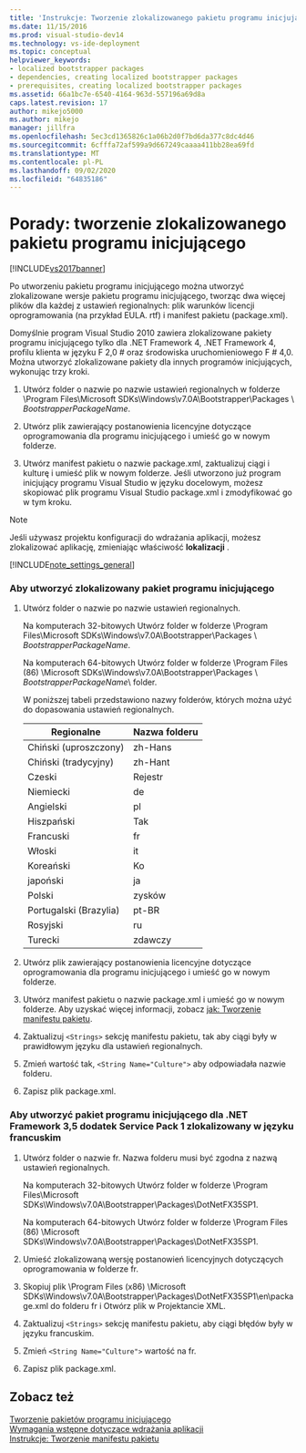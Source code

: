 ```yaml
---
title: 'Instrukcje: Tworzenie zlokalizowanego pakietu programu inicjującego | Microsoft Docs'
ms.date: 11/15/2016
ms.prod: visual-studio-dev14
ms.technology: vs-ide-deployment
ms.topic: conceptual
helpviewer_keywords:
- localized bootstrapper packages
- dependencies, creating localized bootstrapper packages
- prerequisites, creating localized bootstrapper packages
ms.assetid: 66a1bc7e-6540-4164-963d-557196a69d8a
caps.latest.revision: 17
author: mikejo5000
ms.author: mikejo
manager: jillfra
ms.openlocfilehash: 5ec3cd1365826c1a06b2d0f7bd6da377c8dc4d46
ms.sourcegitcommit: 6cfffa72af599a9d667249caaaa411bb28ea69fd
ms.translationtype: MT
ms.contentlocale: pl-PL
ms.lasthandoff: 09/02/2020
ms.locfileid: "64835186"
---
```

# <a name="how-to-create-a-localized-bootstrapper-package"></a>Porady: tworzenie zlokalizowanego pakietu programu inicjującego
[!INCLUDE[vs2017banner](../includes/vs2017banner.md)]

Po utworzeniu pakietu programu inicjującego można utworzyć zlokalizowane wersje pakietu programu inicjującego, tworząc dwa więcej plików dla każdej z ustawień regionalnych: plik warunków licencji oprogramowania (na przykład EULA. rtf) i manifest pakietu (package.xml).  
  
 Domyślnie program Visual Studio 2010 zawiera zlokalizowane pakiety programu inicjującego tylko dla .NET Framework 4, .NET Framework 4, profilu klienta w języku F 2,0 # oraz środowiska uruchomieniowego F # 4,0. Można utworzyć zlokalizowane pakiety dla innych programów inicjujących, wykonując trzy kroki.  
  
1. Utwórz folder o nazwie po nazwie ustawień regionalnych w folderze \Program Files\Microsoft SDKs\Windows\v7.0A\Bootstrapper\Packages \\ *BootstrapperPackageName*.  
  
2. Utwórz plik zawierający postanowienia licencyjne dotyczące oprogramowania dla programu inicjującego i umieść go w nowym folderze.  
  
3. Utwórz manifest pakietu o nazwie package.xml, zaktualizuj ciągi i kulturę i umieść plik w nowym folderze. Jeśli utworzono już program inicjujący programu Visual Studio w języku docelowym, możesz skopiować plik programu Visual Studio package.xml i zmodyfikować go w tym kroku.  
  
> [!NOTE]
> Jeśli używasz projektu konfiguracji do wdrażania aplikacji, możesz zlokalizować aplikację, zmieniając właściwość **lokalizacji** .  
  
 [!INCLUDE[note_settings_general](../includes/note-settings-general-md.md)]  
  
### <a name="to-create-a-localized-bootstrapper-package"></a>Aby utworzyć zlokalizowany pakiet programu inicjującego  
  
1. Utwórz folder o nazwie po nazwie ustawień regionalnych.  
  
     Na komputerach 32-bitowych Utwórz folder w folderze \Program Files\Microsoft SDKs\Windows\v7.0A\Bootstrapper\Packages \\ *BootstrapperPackageName*\.  
  
     Na komputerach 64-bitowych Utwórz folder w folderze \Program Files (86) \Microsoft SDKs\Windows\v7.0A\Bootstrapper\Packages \\ *BootstrapperPackageName*\ folder.  
  
     W poniższej tabeli przedstawiono nazwy folderów, których można użyć do dopasowania ustawień regionalnych.  
  
    |Regionalne|Nazwa folderu|  
    |------------|-----------------|  
    |Chiński (uproszczony)|zh-Hans|  
    |Chiński (tradycyjny)|zh-Hant|  
    |Czeski|Rejestr|  
    |Niemiecki|de|  
    |Angielski|pl|  
    |Hiszpański|Tak|  
    |Francuski|fr|  
    |Włoski|it|  
    |Koreański|Ko|  
    |japoński|ja|  
    |Polski|zysków|  
    |Portugalski (Brazylia)|pt-BR|  
    |Rosyjski|ru|  
    |Turecki|zdawczy|  
  
2. Utwórz plik zawierający postanowienia licencyjne dotyczące oprogramowania dla programu inicjującego i umieść go w nowym folderze.  
  
3. Utwórz manifest pakietu o nazwie package.xml i umieść go w nowym folderze. Aby uzyskać więcej informacji, zobacz [jak: Tworzenie manifestu pakietu](../deployment/how-to-create-a-package-manifest.md).  
  
4. Zaktualizuj `<Strings>` sekcję manifestu pakietu, tak aby ciągi były w prawidłowym języku dla ustawień regionalnych.  
  
5. Zmień wartość tak, `<String Name="Culture">` aby odpowiadała nazwie folderu.  
  
6. Zapisz plik package.xml.  
  
### <a name="to-create-a-bootstrapper-package-for-net-framework-35-service-pack-1-localized-in-french"></a>Aby utworzyć pakiet programu inicjującego dla .NET Framework 3,5 dodatek Service Pack 1 zlokalizowany w języku francuskim  
  
1. Utwórz folder o nazwie fr. Nazwa folderu musi być zgodna z nazwą ustawień regionalnych.  
  
     Na komputerach 32-bitowych Utwórz folder w folderze \Program Files\Microsoft SDKs\Windows\v7.0A\Bootstrapper\Packages\DotNetFX35SP1\.  
  
     Na komputerach 64-bitowych Utwórz folder w folderze \Program Files (86) \Microsoft SDKs\Windows\v7.0A\Bootstrapper\Packages\DotNetFX35SP1\.  
  
2. Umieść zlokalizowaną wersję postanowień licencyjnych dotyczących oprogramowania w folderze fr.  
  
3. Skopiuj plik \Program Files (x86) \Microsoft SDKs\Windows\v7.0A\Bootstrapper\Packages\DotNetFX35SP1\en\package.xml do folderu fr i Otwórz plik w Projektancie XML.  
  
4. Zaktualizuj `<Strings>` sekcję manifestu pakietu, aby ciągi błędów były w języku francuskim.  
  
5. Zmień `<String Name="Culture">` wartość na fr.  
  
6. Zapisz plik package.xml.  
  
## <a name="see-also"></a>Zobacz też  
 [Tworzenie pakietów programu inicjującego](../deployment/creating-bootstrapper-packages.md)   
 [Wymagania wstępne dotyczące wdrażania aplikacji](../deployment/application-deployment-prerequisites.md)   
 [Instrukcje: Tworzenie manifestu pakietu](../deployment/how-to-create-a-package-manifest.md)
